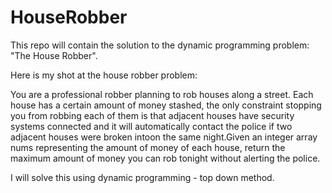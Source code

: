 # HouseRobber
This repo will contain the solution to the dynamic programming problem: "The House Robber".

Here is my shot at the house robber problem: 

You are a professional robber planning to rob houses along a street. Each house has a certain amount of money stashed, the only constraint stopping you from robbing each of them is that adjacent houses have security systems connected and it will automatically contact the police if two adjacent houses were broken intoon the same night.Given an integer array nums representing the amount of money of each house, return the maximum amount of money you can rob tonight without alerting the police.

I will solve this using dynamic programming - top down method. 
